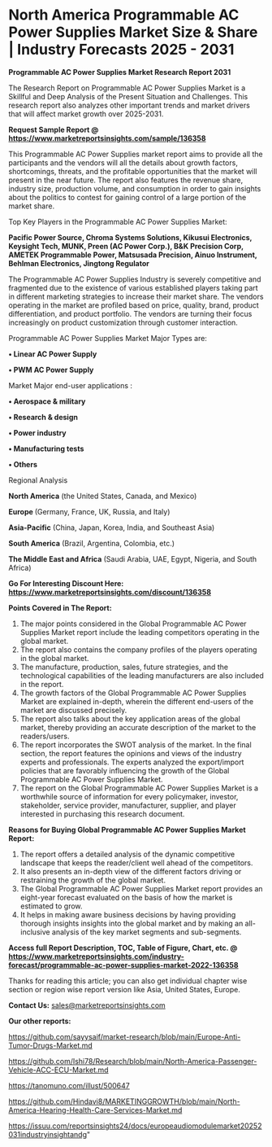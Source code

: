  # North America Programmable AC Power Supplies Market Size & Share | Industry Forecasts 2025 - 2031

<strong>Programmable AC Power Supplies Market Research Report 2031</strong>

The Research Report on Programmable AC Power Supplies Market is a Skillful and Deep Analysis of the Present Situation and Challenges. This research report also analyzes other important trends and market drivers that will affect market growth over 2025-2031.

<strong>Request Sample Report @ <a href=https://www.marketreportsinsights.com/sample/136358>https://www.marketreportsinsights.com/sample/136358</a></strong>

This Programmable AC Power Supplies market report aims to provide all the participants and the vendors will all the details about growth factors, shortcomings, threats, and the profitable opportunities that the market will present in the near future. The report also features the revenue share, industry size, production volume, and consumption in order to gain insights about the politics to contest for gaining control of a large portion of the market share.

Top Key Players in the Programmable AC Power Supplies Market:

<strong>Pacific Power Source, Chroma Systems Solutions, Kikusui Electronics, Keysight Tech, MUNK, Preen (AC Power Corp.), B&K Precision Corp, AMETEK Programmable Power, Matsusada Precision, Ainuo Instrument, Behlman Electronics, Jingtong Regulator</strong>

The Programmable AC Power Supplies Industry is severely competitive and fragmented due to the existence of various established players taking part in different marketing strategies to increase their market share. The vendors operating in the market are profiled based on price, quality, brand, product differentiation, and product portfolio. The vendors are turning their focus increasingly on product customization through customer interaction.

Programmable AC Power Supplies Market Major Types are:

<strong>• Linear AC Power Supply

• PWM AC Power Supply</strong>

Market Major end-user applications :

<strong>• Aerospace & military

• Research & design

• Power industry

• Manufacturing tests

• Others</strong>

Regional Analysis

</u><strong><b>North America</b></strong> (the United States, Canada, and Mexico)

<strong><b>Europe </b></strong>(Germany, France, UK, Russia, and Italy)

<strong><b>Asia-Pacific</b></strong> (China, Japan, Korea, India, and Southeast Asia)

<strong><b>South America</b></strong> (Brazil, Argentina, Colombia, etc.)

<strong><b>The Middle East and Africa</b></strong> (Saudi Arabia, UAE, Egypt, Nigeria, and South Africa)

<strong>Go For Interesting Discount Here: <a href=https://www.marketreportsinsights.com/discount/136358>https://www.marketreportsinsights.com/discount/136358</a></strong>

<strong>Points Covered in The Report:</strong>
<ol>
  <li>The major points considered in the Global Programmable AC Power Supplies Market report include the leading competitors operating in the global market.</li>
  <li>The report also contains the company profiles of the players operating in the global market.</li>
  <li>The manufacture, production, sales, future strategies, and the technological capabilities of the leading manufacturers are also included in the report.</li>
  <li>The growth factors of the Global Programmable AC Power Supplies Market are explained in-depth, wherein the different end-users of the market are discussed precisely.</li>
  <li>The report also talks about the key application areas of the global market, thereby providing an accurate description of the market to the readers/users.</li>
  <li>The report incorporates the SWOT analysis of the market. In the final section, the report features the opinions and views of the industry experts and professionals. The experts analyzed the export/import policies that are favorably influencing the growth of the Global Programmable AC Power Supplies Market.</li>
  <li>The report on the Global Programmable AC Power Supplies Market is a worthwhile source of information for every policymaker, investor, stakeholder, service provider, manufacturer, supplier, and player interested in purchasing this research document.</li>
</ol>
<strong>Reasons for Buying Global Programmable AC Power Supplies Market Report:</strong>

<ol>
  <li>The report offers a detailed analysis of the dynamic competitive landscape that keeps the reader/client well ahead of the competitors.</li>
  <li>It also presents an in-depth view of the different factors driving or restraining the growth of the global market.</li>
  <li>The Global Programmable AC Power Supplies Market report provides an eight-year forecast evaluated on the basis of how the market is estimated to grow.</li>
  <li>It helps in making aware business decisions by having providing thorough insights insights into the global market and by making an all-inclusive analysis of the key market segments and sub-segments.</li>
</ol>
<strong>Access full Report Description, TOC, Table of Figure, Chart, etc. @ <a href=https://www.marketreportsinsights.com/industry-forecast/programmable-ac-power-supplies-market-2022-136358>https://www.marketreportsinsights.com/industry-forecast/programmable-ac-power-supplies-market-2022-136358</a></strong>


Thanks for reading this article; you can also get individual chapter wise section or region wise report version like Asia, United States, Europe.

<strong>Contact Us:</strong>
sales@marketreportsinsights.com

<strong>Our other reports:</strong>

<a href=https://github.com/sayysaif/market-research/blob/main/Europe-Anti-Tumor-Drugs-Market.md>https://github.com/sayysaif/market-research/blob/main/Europe-Anti-Tumor-Drugs-Market.md</a>

<a href=https://github.com/Ishi78/Research/blob/main/North-America-Passenger-Vehicle-ACC-ECU-Market.md>https://github.com/Ishi78/Research/blob/main/North-America-Passenger-Vehicle-ACC-ECU-Market.md</a>

<a href=https://tanomuno.com/illust/500647>https://tanomuno.com/illust/500647</a>

<a href=https://github.com/Hindavi8/MARKETINGGROWTH/blob/main/North-America-Hearing-Health-Care-Services-Market.md>https://github.com/Hindavi8/MARKETINGGROWTH/blob/main/North-America-Hearing-Health-Care-Services-Market.md</a>

<a href=https://issuu.com/reportsinsights24/docs/europeaudiomodulemarket20252031industryinsightandg>https://issuu.com/reportsinsights24/docs/europeaudiomodulemarket20252031industryinsightandg</a>"

